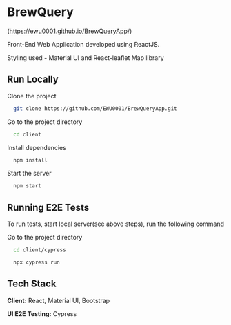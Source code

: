 # BrewQuery
(https://ewu0001.github.io/BrewQueryApp/)

Front-End Web Application developed using ReactJS.

Styling used - Material UI and React-leaflet Map library

## Run Locally

Clone the project

```bash
  git clone https://github.com/EWU0001/BrewQueryApp.git
```

Go to the project directory

```bash
  cd client
```

Install dependencies

```bash
  npm install
```

Start the server

```bash
  npm start
```


## Running E2E Tests

To run tests, start local server(see above steps), run the following command

Go to the project directory

```bash
  cd client/cypress
```

```bash
  npx cypress run
```


## Tech Stack

**Client:** React, Material UI, Bootstrap

**UI E2E Testing:** Cypress

